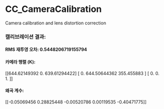 # CC_CameraCalibration
Camera calibration and lens distortion correction

### 캘리브레이션 결과:
#### RMS 재투영 오차: 0.5448206719155794
#### 카메라 행렬 (K):
 [[644.62149392   0.         639.61294422]
 [  0.         644.50644362 355.455883  ]
 [  0.           0.           1.        ]]
#### 왜곡 계수:
 [[-0.05069456  0.28825448 -0.00520786  0.00119535 -0.40471775]]